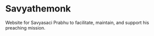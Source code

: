 # Savyathemonk
Website for Savyasaci Prabhu to facilitate, maintain, and support his preaching mission.
